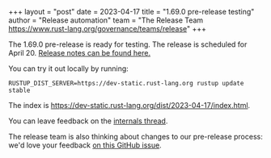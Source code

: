 +++
layout = "post"
date = 2023-04-17
title = "1.69.0 pre-release testing"
author = "Release automation"
team = "The Release Team <https://www.rust-lang.org/governance/teams/release>"
+++

The 1.69.0 pre-release is ready for testing. The release is scheduled for
April 20. [Release notes can be found here.][relnotes]

You can try it out locally by running:

```plain
RUSTUP_DIST_SERVER=https://dev-static.rust-lang.org rustup update stable
```

The index is <https://dev-static.rust-lang.org/dist/2023-04-17/index.html>.

You can leave feedback on the [internals thread](https://internals.rust-lang.org/t/rust-1-69-0-pre-release-testing/18692).

The release team is also thinking about changes to our pre-release process:
we'd love your feedback [on this GitHub issue][feedback].

[relnotes]: https://github.com/rust-lang/rust/blob/stable/RELEASES.md#version-1690-2023-04-20
[feedback]: https://github.com/rust-lang/release-team/issues/16
    

